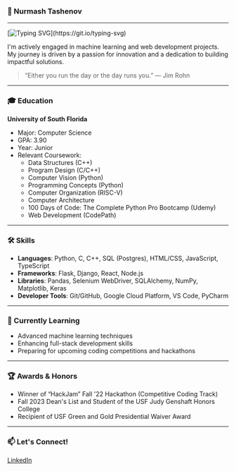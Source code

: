 ### 🚀 Nurmash Tashenov
---

[![Typing SVG](https://readme-typing-svg.demolab.com?font=Fira+Code&pause=200&color=E3B675&center=true&vCenter=true&multiline=true&repeat=false&width=1000&height=60&lines=Hey,+I'm+Nurmash+Tashenov!;CS+Junior+at+the+University+of+South+Florida.;Focused+on+Machine+Learning+and+Web+Development.)](https://git.io/typing-svg)

I'm actively engaged in machine learning and web development projects. My journey is driven by a passion for innovation and a dedication to building impactful solutions.

> “Either you run the day or the day runs you.” — Jim Rohn

---

### 🎓 Education
**University of South Florida**
- Major: Computer Science
- GPA: 3.90
- Year: Junior
- Relevant Coursework:
  - Data Structures (C++)
  - Program Design (C/C++)
  - Computer Vision (Python)
  - Programming Concepts (Python)
  - Computer Organization (RISC-V)
  - Computer Architecture
  - 100 Days of Code: The Complete Python Pro Bootcamp (Udemy)
  - Web Development (CodePath)

---

### 🛠️ Skills
- **Languages**: Python, C, C++, SQL (Postgres), HTML/CSS, JavaScript, TypeScript
- **Frameworks**: Flask, Django, React, Node.js
- **Libraries**: Pandas, Selenium WebDriver, SQLAlchemy, NumPy, Matplotlib, Keras
- **Developer Tools**: Git/GitHub, Google Cloud Platform, VS Code, PyCharm

---

### 🌱 Currently Learning
- Advanced machine learning techniques
- Enhancing full-stack development skills
- Preparing for upcoming coding competitions and hackathons

---

### 🏆 Awards & Honors
- Winner of “HackJam” Fall '22 Hackathon (Competitive Coding Track)
- Fall 2023 Dean's List and Student of the USF Judy Genshaft Honors College
- Recipient of USF Green and Gold Presidential Waiver Award

---

### 📫 Let's Connect!
[LinkedIn](https://www.linkedin.com/in/nurmash-tashenov)

